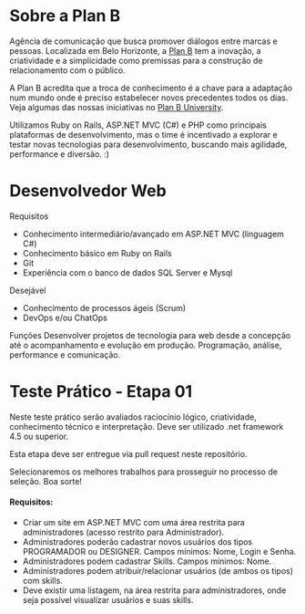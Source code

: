 # Sobre a Plan B
Agência de comunicação que busca promover diálogos entre marcas e pessoas. Localizada em Belo Horizonte, a [Plan B](http://planb.com.br/) tem a inovação, a criatividade e a simplicidade como premissas para a construção de relacionamento com o público.

A Plan B acredita que a troca de conhecimento é a chave para a adaptação num mundo onde é preciso estabelecer novos precedentes todos os dias. Veja algumas das nossas iniciativas no [Plan B University](http://u.planb.com.br/).

Utilizamos Ruby on Rails, ASP.NET MVC (C#) e PHP como principais plataformas de desenvolvimento, mas o time é incentivado a explorar e testar novas tecnologias para desenvolvimento, buscando mais agilidade, performance e diversão. :)

# Desenvolvedor Web 
Requisitos 
- Conhecimento intermediário/avançado em ASP.NET MVC (linguagem C#) 
- Conhecimento básico em Ruby on Rails
- Git
- Experiência com o banco de dados SQL Server e Mysql

Desejável 
- Conhecimento de processos ágeis (Scrum) 
- DevOps e/ou ChatOps

Funções
Desenvolver projetos de tecnologia para web desde a concepção até o acompanhamento e evolução em produção. Programação, análise, performance e comunicação. 


# Teste Prático - Etapa 01
Neste teste prático serão avaliados raciocínio lógico, criatividade, conhecimento técnico e interpretação. Deve ser utilizado .net framework 4.5 ou superior.

Esta etapa deve ser entregue via pull request neste repositório. 

Selecionaremos os melhores trabalhos para prosseguir no processo de seleção. Boa sorte!

#### Requisitos:
- Criar um site em ASP.NET MVC com uma área restrita para administradores (acesso restrito para Administrador). 
- Administradores poderão cadastrar novos usuários dos tipos PROGRAMADOR ou DESIGNER. Campos mínimos: Nome, Login e Senha.
- Administradores podem cadastrar Skills. Campos mínimos: Nome.
- Administradores podem atribuir/relacionar usuários (de ambos os tipos) com skills.
- Deve existir uma listagem, na área restrita para administradores, onde seja possível visualizar usuários e suas skills.
